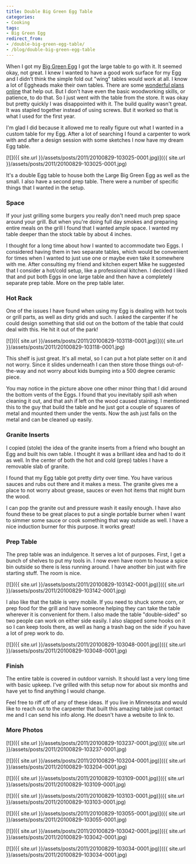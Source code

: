 ```yaml
---
title: Double Big Green Egg Table
categories:
- Cooking
tags:
- Big Green Egg
redirect_from:
- /double-big-green-egg-table/
- /blog/double-big-green-egg-table
---
```


When I got my [Big Green Egg](http://biggreenegg.com/) I got the large table to go with it. It seemed okay, not great. I knew I wanted to have a good work surface for my Egg and I didn't think the simple fold out "wing" tables would work at all. I know a lot of Eggheads make their own tables. There are some [wonderful plans online](http://www.nakedwhiz.com/cart.htm) that help out. But I don't have even the basic woodworking skills, or patience, to do that. So I just went with the table from the store.
It was okay but pretty quickly I was disappointed with it. The build quality wasn't great. It was stapled together instead of using screws. But it worked so that is what I used for the first year.

I'm glad I did because it allowed me to really figure out what I wanted in a custom table for my Egg. After a lot of searching I found a carpenter to work with and after a design session with some sketches I now have my dream Egg table.

[![]({{ site.url }}/assets/posts/2011/20100829-103025-0001.jpg)]({{ site.url }}/assets/posts/2011/20100829-103025-0001.jpg)
<!-- more -->
It's a double Egg table to house both the Large Big Green Egg as well as the small. I also have a second prep table. There were a number of specific things that I wanted in the setup.

### Space

If your just grilling some burgers you really don't need much prep space around your grill. But when you're doing full day smokes and preparing entire meals on the grill I found that I wanted ample space. I wanted my table deeper than the stock table by about 4 inches.

I thought for a long time about how I wanted to accommodate two Eggs. I considered having them in two separate tables, which would be convenient for times when I wanted to just use one or maybe even take it somewhere with me. After consulting my friend and kitchen expert Mike he suggested that I consider a hot/cold setup, like a professional kitchen. I decided I liked that and put both Eggs in one large table and then have a completely separate prep table. More on the prep table later.

### Hot Rack

One of the issues I have found when using my Egg is dealing with hot tools or grill parts, as well as dirty grids and such. I asked the carpenter if he could design something that slid out on the bottom of the table that could deal with this. He hit it out of the park!

[![]({{ site.url }}/assets/posts/2011/20100829-103118-0001.jpg)]({{ site.url }}/assets/posts/2011/20100829-103118-0001.jpg)

This shelf is just great. It's all metal, so I can put a hot plate setter on it and not worry. Since it slides underneath I can then store those things out-of-the-way and not worry about kids bumping into a 500 degree ceramic piece.

You may notice in the picture above one other minor thing that I did around the bottom vents of the Eggs. I found that you inevitably spill ash when cleaning it out, and that ash if left on the wood caused staining. I mentioned this to the guy that build the table and he just got a couple of squares of metal and mounted them under the vents. Now the ash just falls on the metal and can be cleaned up easily.

### Granite Inserts

I copied (stole) the idea of the granite inserts from a friend who bought an Egg and built his own table. I thought it was a brilliant idea and had to do it as well. In the center of both the hot and cold (prep) tables I have a removable slab of granite.

I found that my Egg table got pretty dirty over time. You have various sauces and rubs out there and it makes a mess. The granite gives me a place to not worry about grease, sauces or even hot items that might burn the wood.

I can pop the granite out and pressure wash it easily enough. I have also found these to be great places to put a single portable burner when I want to simmer some sauce or cook something that way outside as well. I have a nice induction burner for this purpose. It works great!

### Prep Table

The prep table was an indulgence. It serves a lot of purposes. First, I get a bunch of shelves to put my tools in. I now even have room to house a spice bin outside so there is less running around. I have another bin just with fire starting stuff. The room is nice.

[![]({{ site.url }}/assets/posts/2011/20100829-103142-0001.jpg)]({{ site.url }}/assets/posts/2011/20100829-103142-0001.jpg)

I also like that the table is very mobile. If you need to shuck some corn, or prep food for the grill and have someone helping they can take the table wherever it is convenient for them. I also made the table "double-sided" so two people can work on either side easily. I also slapped some hooks on it so I can keep tools there, as well as hang a trash bag on the side if you have a lot of prep work to do.

[![]({{ site.url }}/assets/posts/2011/20100829-103048-0001.jpg)]({{ site.url }}/assets/posts/2011/20100829-103048-0001.jpg)

### Finish

The entire table is covered in outdoor varnish. It should last a very long time with basic upkeep. I've grilled with this setup now for about six months and have yet to find anything I would change.

Feel free to riff off of any of these ideas. If you live in Minnesota and would like to reach out to the carpenter that built this amazing table just contact me and I can send his info along. He doesn't have a website to link to.

### More Photos

[![]({{ site.url }}/assets/posts/2011/20100829-103237-0001.jpg)]({{ site.url }}/assets/posts/2011/20100829-103237-0001.jpg)

[![]({{ site.url }}/assets/posts/2011/20100829-103204-0001.jpg)]({{ site.url }}/assets/posts/2011/20100829-103204-0001.jpg)

[![]({{ site.url }}/assets/posts/2011/20100829-103109-0001.jpg)]({{ site.url }}/assets/posts/2011/20100829-103109-0001.jpg)

[![]({{ site.url }}/assets/posts/2011/20100829-103103-0001.jpg)]({{ site.url }}/assets/posts/2011/20100829-103103-0001.jpg)

[![]({{ site.url }}/assets/posts/2011/20100829-103055-0001.jpg)]({{ site.url }}/assets/posts/2011/20100829-103055-0001.jpg)

[![]({{ site.url }}/assets/posts/2011/20100829-103042-0001.jpg)]({{ site.url }}/assets/posts/2011/20100829-103042-0001.jpg)

[![]({{ site.url }}/assets/posts/2011/20100829-103034-0001.jpg)]({{ site.url }}/assets/posts/2011/20100829-103034-0001.jpg)
